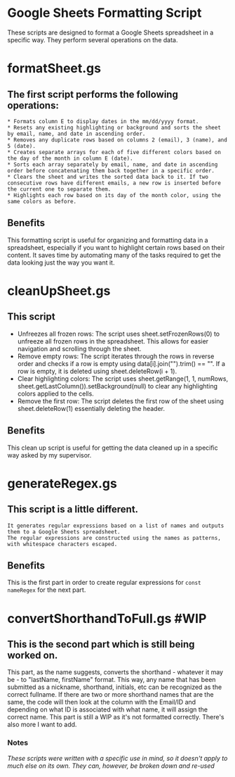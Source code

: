 #  Google Sheets Formatting Script

These scripts are designed to format a Google Sheets spreadsheet in a specific way. They perform several operations on the data.

# formatSheet.gs
## The first script performs the following operations:

    * Formats column E to display dates in the mm/dd/yyyy format.
    * Resets any existing highlighting or background and sorts the sheet by email, name, and date in ascending order.
    * Removes any duplicate rows based on columns 2 (email), 3 (name), and 5 (date).
    * Creates separate arrays for each of five different colors based on the day of the month in column E (date).
    * Sorts each array separately by email, name, and date in ascending order before concatenating them back together in a specific order.
    * Clears the sheet and writes the sorted data back to it. If two consecutive rows have different emails, a new row is inserted before the current one to separate them.
    * Highlights each row based on its day of the month color, using the same colors as before.
## Benefits
This formatting script is useful for organizing and formatting data in a spreadsheet, especially if you want to highlight certain rows based on their content. It saves time by automating many of the tasks required to get the data looking just the way you want it.

# cleanUpSheet.gs
## This script 
   * Unfreezes all frozen rows: The script uses sheet.setFrozenRows(0) to unfreeze all frozen rows in the spreadsheet. This allows for easier navigation and scrolling through the sheet.
   * Remove empty rows: The script iterates through the rows in reverse order and checks if a row is empty using data[i].join("").trim() == "". If a row is empty, it is deleted using sheet.deleteRow(i + 1).
   * Clear highlighting colors: The script uses sheet.getRange(1, 1, numRows, sheet.getLastColumn()).setBackground(null) to clear any highlighting colors applied to the cells.
   * Remove the first row: The script deletes the first row of the sheet using sheet.deleteRow(1) essentially deleting the header.
## Benefits
This clean up script is useful for getting the data cleaned up in a specific way asked by my supervisor.

# generateRegex.gs
## This script is a little different.
    It generates regular expressions based on a list of names and outputs them to a Google Sheets spreadsheet.
    The regular expressions are constructed using the names as patterns, with whitespace characters escaped.
## Benefits
This is the first part in order to create regular expressions for ```const nameRegex``` for the next part.

# convertShorthandToFull.gs  #WIP
## This is the second part which is still being worked on.
   This part, as the name suggests, converts the shorthand - whatever it may be - to "lastName, firstName" format.
   This way, any name that has been submitted as a nickname, shorthand, initials, etc can be recognized as the correct fullname.
   If there are two or more shorthand names that are the same, the code will then look at the column with the Email/ID and depending on what ID is associated with what name, it will assign the correct name.
This part is still a WIP as it's not formatted correctly.
There's also more I want to add.
   
### Notes
*These scripts were written with a specific use in mind, so it doesn't apply to much else on its own.*
*They can, however, be broken down and re-used*

